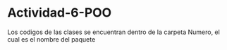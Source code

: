 # Actividad-6-POO

Los codigos de las clases se encuentran dentro de la carpeta Numero, el cual es el nombre del paquete

